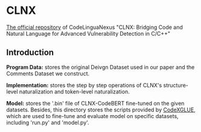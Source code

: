 # CLNX
[The official repository](https://github.com/CodeLinguaNexus-CLNX/codelinguanexus-clnx.github.io/tree/main) of CodeLinguaNexus "CLNX: Bridging Code and Natural Language for Advanced Vulnerability Detection in C/C++"

## Introduction
**Program Data:** stores the original Deivgn Dataset used in our paper and the Comments Dataset we construct.

**Implementation:** stores the step by step operations of CLNX's structure-level naturalization and token-level naturalization.

**Model:** stores the '.bin' file of CLNX-CodeBERT fine-tuned on the given datasets. Besides, this directory stores the scripts provided by [CodeXGLUE](https://github.com/microsoft/CodeXGLUE/tree/main/Code-Code/Defect-detection/code), which are used to fine-tune and evaluate model on specific datasets, including 'run.py' and 'model.py'.
